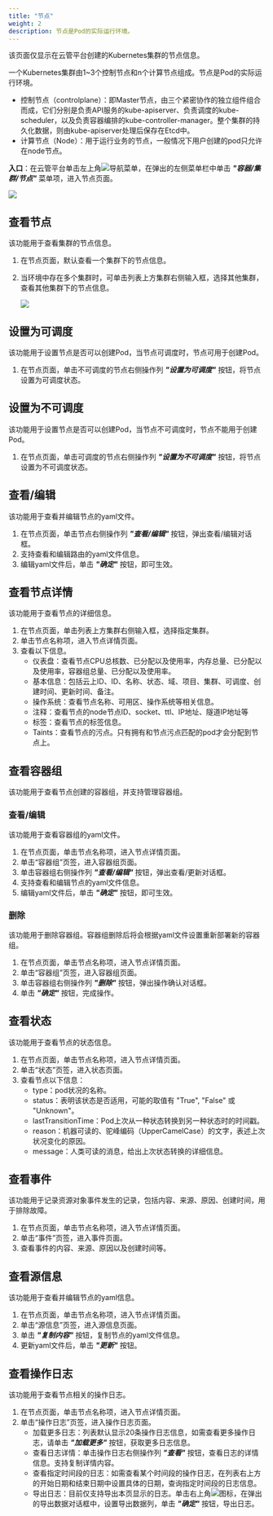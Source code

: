```yaml
---
title: "节点"
weight: 2
description: 节点是Pod的实际运行环境。
---
```


该页面仅显示在云管平台创建的Kubernetes集群的节点信息。

一个Kubernetes集群由1~3个控制节点和n个计算节点组成。节点是Pod的实际运行环境。

- 控制节点（controlplane）：即Master节点，由三个紧密协作的独立组件组合而成，它们分别是负责API服务的kube-apiserver、负责调度的kube-scheduler，以及负责容器编排的kube-controller-manager。整个集群的持久化数据，则由kube-apiserver处理后保存在Etcd中。
- 计算节点（Node）：用于运行业务的节点，一般情况下用户创建的pod只允许在node节点。


**入口**：在云管平台单击左上角![](../../../images/intro/nav.png)导航菜单，在弹出的左侧菜单栏中单击 **_"容器/集群/节点"_** 菜单项，进入节点页面。

![](../../../images/docker/nodes1.png)


## 查看节点

该功能用于查看集群的节点信息。

1. 在节点页面，默认查看一个集群下的节点信息。
2. 当环境中存在多个集群时，可单击列表上方集群右侧输入框，选择其他集群，查看其他集群下的节点信息。

    ![](../../../images/docker/switchcluster.png)

## 设置为可调度

该功能用于设置节点是否可以创建Pod，当节点可调度时，节点可用于创建Pod。

1. 在节点页面，单击不可调度的节点右侧操作列 **_"设置为可调度"_** 按钮，将节点设置为可调度状态。

## 设置为不可调度

该功能用于设置节点是否可以创建Pod，当节点不可调度时，节点不能用于创建Pod。

1. 在节点页面，单击可调度的节点右侧操作列 **_"设置为不可调度"_** 按钮，将节点设置为不可调度状态。

## 查看/编辑

该功能用于查看并编辑节点的yaml文件。

1. 在节点页面，单击节点右侧操作列 **_"查看/编辑"_** 按钮，弹出查看/编辑对话框。
3. 支持查看和编辑路由的yaml文件信息。
3. 编辑yaml文件后，单击 **_"确定"_** 按钮，即可生效。

## 查看节点详情

该功能用于查看节点的详细信息。

1. 在节点页面，单击列表上方集群右侧输入框，选择指定集群。
2. 单击节点名称项，进入节点详情页面。
3. 查看以下信息。
    - 仪表盘：查看节点CPU总核数、已分配以及使用率，内存总量、已分配以及使用率，容器组总量、已分配以及使用率。
    - 基本信息：包括云上ID、ID、名称、状态、域、项目、集群、可调度、创建时间、更新时间、备注。
    - 操作系统：查看节点名称、可用区、操作系统等相关信息。
    - 注释：查看节点的node节点ID、socket、ttl、IP地址、隧道IP地址等
    - 标签：查看节点的标签信息。
    - Taints：查看节点的污点。只有拥有和节点污点匹配的pod才会分配到节点上。


## 查看容器组

该功能用于查看节点创建的容器组，并支持管理容器组。

### 查看/编辑

该功能用于查看容器组的yaml文件。

1. 在节点页面，单击节点名称项，进入节点详情页面。
2. 单击“容器组”页签，进入容器组页面。
3. 单击容器组右侧操作列 **_"查看/编辑"_** 按钮，弹出查看/更新对话框。
4. 支持查看和编辑节点的yaml文件信息。
5. 编辑yaml文件后，单击 **_"确定"_** 按钮，即可生效。

### 删除

该功能用于删除容器组。容器组删除后将会根据yaml文件设置重新部署新的容器组。

1. 在节点页面，单击节点名称项，进入节点详情页面。
2. 单击“容器组”页签，进入容器组页面。
3. 单击容器组右侧操作列 **_"删除"_** 按钮，弹出操作确认对话框。
4. 单击 **_"确定"_** 按钮，完成操作。

## 查看状态

该功能用于查看节点的状态信息。

1. 在节点页面，单击节点名称项，进入节点详情页面。
2. 单击“状态”页签，进入状态页面。
3. 查看节点以下信息：
    - type：pod状况的名称。
    - status：表明该状态是否适用，可能的取值有 "True", "False" 或 "Unknown"。
    - lastTransitionTime：Pod上次从一种状态转换到另一种状态时的时间戳。
    - reason：机器可读的、驼峰编码（UpperCamelCase）的文字，表述上次状况变化的原因。
    - message：人类可读的消息，给出上次状态转换的详细信息。

## 查看事件

该功能用于记录资源对象事件发生的记录，包括内容、来源、原因、创建时间，用于排除故障。

1. 在节点页面，单击节点名称项，进入节点详情页面。
2. 单击“事件”页签，进入事件页面。
3. 查看事件的内容、来源、原因以及创建时间等。

## 查看源信息

该功能用于查看并编辑节点的yaml信息。

1. 在节点页面，单击节点名称项，进入节点详情页面。
2. 单击“源信息”页签，进入源信息页面。
3. 单击 **_"复制内容"_** 按钮，复制节点的yaml文件信息。
4. 更新yaml文件后，单击 **_"更新"_** 按钮。

## 查看操作日志

该功能用于查看节点相关的操作日志。

1. 在节点页面，单击节点名称项，进入节点详情页面。
2. 单击“操作日志”页签，进入操作日志页面。
    - 加载更多日志：列表默认显示20条操作日志信息，如需查看更多操作日志，请单击 **_"加载更多"_** 按钮，获取更多日志信息。
    - 查看日志详情：单击操作日志右侧操作列 **_"查看"_** 按钮，查看日志的详情信息。支持复制详情内容。
    - 查看指定时间段的日志：如需查看某个时间段的操作日志，在列表右上方的开始日期和结束日期中设置具体的日期，查询指定时间段的日志信息。
    - 导出日志：目前仅支持导出本页显示的日志。单击右上角![](../../../images/system/download.png)图标，在弹出的导出数据对话框中，设置导出数据列，单击 **_"确定"_** 按钮，导出日志。
